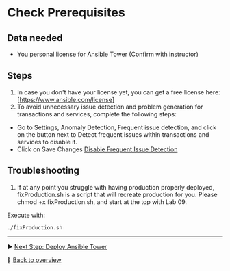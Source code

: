 # Check Prerequisites

## Data needed

- You personal license for Ansible Tower (Confirm with instructor)

## Steps

1. In case you don't have your license yet, you can get a free license here: [https://www.ansible.com/license]
2. To avoid unnecessary issue detection and problem generation for transactions and services, complete the following steps:

- Go to Settings, Anomaly Detection, Frequent issue detection, and click on the button next to Detect frequent issues within transactions and services to disable it.
- Click on Save Changes
[Disable Frequent Issue Detection]

## Troubleshooting

1. If at any point you struggle with having production properly deployed, fixProduction.sh is a script that will recreate production for you. Please chmod +x fixProduction.sh, and start at the top with Lab 09.

Execute with:

```
./fixProduction.sh
```

---

:arrow_forward: [Next Step: Deploy Ansible Tower](../01_Deploy_Ansible_Tower)

:arrow_up_small: [Back to overview](../)

[https://www.ansible.com/license]:https://www.ansible.com/license  
[Disable Frequent Issue Detection]:[./assets/frequent_issue_detection.png]
